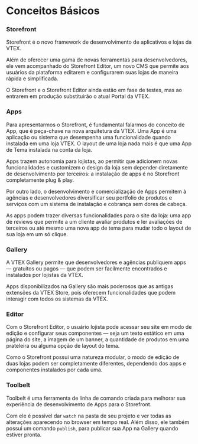 # Conceitos Básicos

### Storefront

Storefront é o novo framework de desenvolvimento de aplicativos e lojas da VTEX.

Além de oferecer uma gama de novas ferramentas para desenvolvedores, ele vem acompanhado do Storefront Editor, um novo CMS que permite aos usuários da plataforma editarem e configurarem suas lojas de maneira rápida e simplificada.

O Storefront e o Storefront Editor ainda estão em fase de testes, mas ao entrarem em produção substituirão o atual Portal da VTEX.

### Apps

Para apresentarmos o Storefront, é fundamental falarmos do conceito de App, que é peça-chave na nova arquitetura da VTEX. Uma App é uma aplicação ou sistema que desempenha uma funcionalidade quando instalada em uma loja VTEX. O layout de uma loja nada mais é que uma App de Tema instalada na conta da loja.

Apps trazem autonomia para lojistas, ao permitir que adicionem novas funcionalidades e customizem o design da loja sem depender diretamente de desenvolvimento por terceiros: a instalação de apps é no Storefront completamente plug & play.

Por outro lado, o desenvolvimento e comercialização de Apps permitem à agências e desenvolvedores diversificar seu portfolio de produtos e serviços com um sistema de instalação e cobrança sem dores de cabeça.

As apps podem trazer diversas funcionalidades para o site da loja: uma app de reviews que permite a um cliente avaliar produtos e ler avaliações de terceiros ou até mesmo uma nova app de tema para mudar todo o layout de sua loja em um só clique.

### Gallery

A VTEX Gallery permite que desenvolvedores e agências publiquem apps — gratuitos ou pagos — que podem ser facilmente encontrados e instalados por lojistas da VTEX.

Apps disponibilizados na Gallery são mais poderosos que as antigas extensões da VTEX Store, pois oferecem funcionalidades que podem interagir com todos os sistemas da VTEX.

### Editor

Com o Storefront Editor, o usuário lojista pode acessar seu site em modo de edição e configurar seus componentes — seja um texto estático em uma página do site, a imagem de um banner, a quantidade de produtos em uma prateleira ou alguma opção de layout do tema.

Como o Storefront possui uma natureza modular, o modo de edição de duas lojas podem ser completamente diferentes, dependendo dos apps e componentes instalados por cada uma.

### Toolbelt

Toolbelt é uma ferramenta de linha de comando criada para melhorar sua experiência de desenvolvimento de Apps para o Storefront.

Com ele é possível dar `watch` na pasta de seu projeto e ver todas as alterações aparecendo no browser em tempo real. Além disso, ele também possui um comando `publish`, para publicar sua App na Gallery quando estiver pronta.
